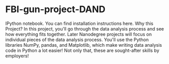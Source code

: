 # FBI-gun-project-DAND
IPython notebook. You can find installation instructions here. Why this Project? In this project, you'll go through the data analysis process and see how everything fits together. Later Nanodegree projects will focus on individual pieces of the data analysis process. You'll use the Python libraries NumPy, pandas, and Matplotlib, which make writing data analysis code in Python a lot easier! Not only that, these are sought-after skills by employers!
